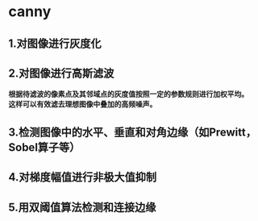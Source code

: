 # canny
## 1.对图像进行灰度化
## 2.对图像进行高斯滤波
**根据待滤波的像素点及其邻域点的灰度值按照一定的参数规则进行加权平均。**  
**这样可以有效滤去理想图像中叠加的高频噪声。**  
## 3.检测图像中的水平、垂直和对角边缘（如Prewitt，Sobel算子等）
## 4.对梯度幅值进行非极大值抑制
## 5.用双阈值算法检测和连接边缘
